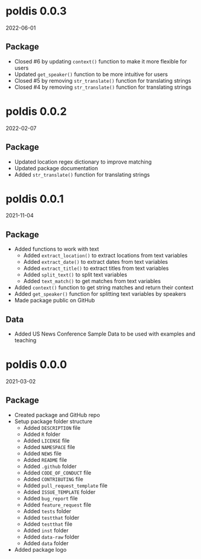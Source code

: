 # poldis 0.0.3

2022-06-01

## Package

* Closed #6 by updating `context()` function to make it more flexible for users
* Updated `get_speaker()` function to be more intuitive for users
* Closed #5 by removing `str_translate()` function for translating strings
* Closed #4 by removing `str_translate()` function for translating strings

# poldis 0.0.2

2022-02-07

## Package

* Updated location regex dictionary to improve matching
* Updated package documentation
* Added `str_translate()` function for translating strings

# poldis 0.0.1

2021-11-04

## Package

* Added functions to work with text
  * Added `extract_location()` to extract locations from text variables
  * Added `extract_date()` to extract dates from text variables
  * Added `extract_title()` to extract titles from text variables
  * Added `split_text()` to split text variables
  * Added `text_match()` to get matches from text variables
* Added `context()` function to get string matches and return their context
* Added `get_speaker()` function for splitting text variables by speakers
* Made package public on GitHub

## Data

* Added US News Conference Sample Data to be used with examples and teaching

# poldis 0.0.0

2021-03-02

## Package

* Created package and GitHub repo
* Setup package folder structure
  * Added `DESCRIPTION` file
  * Added `R` folder
  * Added `LICENSE` file
  * Added `NAMESPACE` file
  * Added `NEWS` file
  * Added `README` file
  * Added `.github` folder
  * Added `CODE_OF_CONDUCT` file
  * Added `CONTRIBUTING` file
  * Added `pull_request_template` file
  * Added `ISSUE_TEMPLATE` folder
  * Added `bug_report` file
  * Added `feature_request` file
  * Added `tests` folder
  * Added `testthat` folder
  * Added `testthat` file
  * Added `inst` folder
  * Added `data-raw` folder
  * Added `data` folder
* Added package logo
